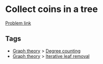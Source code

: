 # Collect coins in a tree

[Problem link](https://leetcode.com/problems/collect-coins-in-a-tree/)

## Tags

* [Graph theory](/README.md#Graph_theory) > [Degree counting](/README.md#Graph_theory-Degree_counting)
* [Graph theory](/README.md#Graph_theory) > [Iterative leaf removal](/README.md#Graph_theory-Iterative_leaf_removal)
